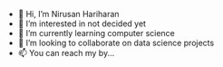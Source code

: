 - 👋 Hi, I’m Nirusan Hariharan
- 👀 I’m interested in not decided yet
- 🌱 I’m currently learning computer science
- 💞️ I’m looking to collaborate on data science projects
- 📫 You can reach my by...

<!---
Nirusan03/Nirusan03 is a ✨ special ✨ repository because its `README.md` (this file) appears on your GitHub profile.
You can click the Preview link to take a look at your changes.
--->
